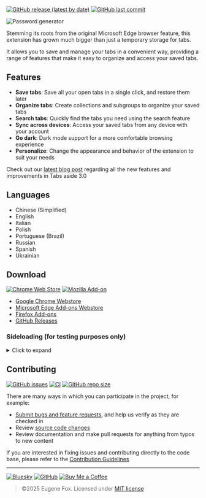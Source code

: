 [![GitHub release (latest by date)](https://img.shields.io/github/v/release/xfox111/TabsAsideExtension)](https://github.com/xfox111/TabsAsideExtension/releases/latest)
[![GitHub last commit](https://img.shields.io/github/last-commit/xfox111/TabsAsideExtension?label=Last+update)](https://github.com/XFox111/TabsAsideExtension/commits/main)

<picture>
	<source media="(prefers-color-scheme: dark)" srcset="https://cdn.xfox111.net/projects/tabs-aside/dark.webp">
	<source media="(prefers-color-scheme: light)" srcset="https://cdn.xfox111.net/projects/tabs-aside/light.webp">
	<img alt="Password generator">
</picture>

Stemming its roots from the original Microsoft Edge browser feature, this extension has grown much bigger than just a temporary storage for tabs.

It allows you to save and manage your tabs in a convenient way, providing a range of features that make it easy to organize and access your saved tabs.

## Features
- **Save tabs**: Save all your open tabs in a single click, and restore them later
- **Organize tabs**: Create collections and subgroups to organize your saved tabs
- **Search tabs**: Quickly find the tabs you need using the search feature
- **Sync across devices**: Access your saved tabs from any device with your account
- **Go dark**: Dark mode support for a more comfortable browsing experience
- **Personalize**: Change the appearance and behavior of the extension to suit your needs

Check out our [latest blog post](https://at.xfox111.net/tabs-aside-3-0) regarding all the new features and improvements in Tabs aside 3.0

## Languages
- Chinese (Simplified)
- English
- Italian
- Polish
- Portuguese (Brazil)
- Russian
- Spanish
- Ukrainian

## Download
[![Chrome Web Store](https://img.shields.io/chrome-web-store/users/mgmjbodjgijnebfgohlnjkegdpbdjgin?label=Chrome%20Webstore%20downloads)](https://chrome.google.com/webstore/detail/mgmjbodjgijnebfgohlnjkegdpbdjgin)
[![Mozilla Add-on](https://img.shields.io/amo/users/ms-edge-tabs-aside?label=Firefox%20Webstore%20downloads)](https://addons.mozilla.org/firefox/addon/ms-edge-tabs-aside/)

- [Google Chrome Webstore](https://chrome.google.com/webstore/detail/mgmjbodjgijnebfgohlnjkegdpbdjgin)
- [Microsoft Edge Add-ons Webstore](https://microsoftedge.microsoft.com/addons/detail/kmnblllmalkiapkfknnlpobmjjdnlhnd)
- [Firefox Add-ons](https://addons.mozilla.org/en-US/firefox/addon/ms-edge-tabs-aside/)
- [GitHub Releases](https://github.com/xfox111/TabsAsideExtension/releases/latest)

### Sideloading (for testing purposes only)

<details>
	<summary>Click to expand</summary>

---

<details>
	<summary><b>Chromium-based browsers (Edge, Chrome, etc.)</b></summary>

> 1. Go to [Releases](https://github.com/XFox111/TabsAsideExtension/releases) and select a release to download
> 2. Download attached archive for Chromium and unpack it
> 3. Go to `chrome://extensions`
> 4. Enable "Developer mode"
> 5. Click the "Load unpacked" button and navigate to the extension's root folder (contains `manifest.json`)
> 6. Done!

</details>

<details>
	<summary><b>Firefox</b></summary>

> 1. Go to [Releases](https://github.com/XFox111/TabsAsideExtension/releases) and select a release to download
> 2. Download attached archive for Firefox and unpack it
> 3. Go to `about:debugging#/runtime/this-firefox`
> 4. Click the "Load Temporary Add-on..." button and select `manifest.json` file in the root folder
> 5. Done!

> **Important!**
This will _replace_ officialy installed version if you have one.
If you want to sideload it without replacing to run both versions at the same time - before loading add-on, open `manifest.json` in a text editor and change `id` key (it's `tabsaside@xfox111.net` by default) to something else

</details>

> **Note:** If you delete the extension folder it will disappear from your browser
---

</details>

## Contributing
[![GitHub issues](https://img.shields.io/github/issues/xfox111/TabsAsideExtension)](https://github.com/xfox111/TabsAsideExtension/issues)
[![CI](https://github.com/XFox111/TabsAsideExtension/actions/workflows/cd_pipeline.yaml/badge.svg)](https://github.com/XFox111/TabsAsideExtension/actions/workflows/cd_pipeline.yaml)
[![GitHub repo size](https://img.shields.io/github/repo-size/xfox111/TabsAsideExtension?label=repo%20size)](https://github.com/xfox111/TabsAsideExtension)

There are many ways in which you can participate in the project, for example:
- [Submit bugs and feature requests](https://github.com/xfox111/TabsAsideExtension/issues), and help us verify as they are checked in
- Review [source code changes](https://github.com/xfox111/TabsAsideExtension/pulls)
- Review documentation and make pull requests for anything from typos to new content

If you are interested in fixing issues and contributing directly to the code base, please refer to the [Contribution Guidelines](https://github.com/XFox111/TabsAsideExtension/wiki/Contribution-Guidelines)

---

[![Bluesky](https://img.shields.io/badge/%40xfox111.net-BSky?logo=bluesky&logoColor=%230285FF&label=Bluesky&labelColor=white&color=%230285FF)](https://bsky.app/profile/xfox111.net)
[![GitHub](https://img.shields.io/badge/%40xfox111-GitHub?logo=github&logoColor=%23181717&label=GitHub&labelColor=white&color=%23181717)](https://github.com/xfox111)
[![Buy Me a Coffee](https://img.shields.io/badge/%40xfox111-BMC?logo=buymeacoffee&logoColor=black&label=Buy%20me%20a%20coffee&labelColor=white&color=%23FFDD00)](https://buymeacoffee.com/xfox111)

> ©2025 Eugene Fox. Licensed under [MIT license](https://github.com/XFox111/TabsAsideExtension/blob/main/LICENSE)
